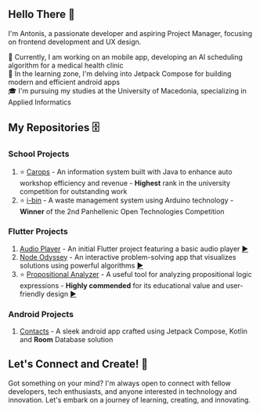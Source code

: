 ## Hello There 👋 

I'm Antonis, a passionate developer and aspiring Project Manager, focusing on frontend development and UX design.

🚧 Currently, I am working on an mobile app, developing an AI scheduling algorithm for a medical health clinic<br>
🌱 In the learning zone, I'm delving into Jetpack Compose for building modern and efficient android apps<br>
🎓 I'm pursuing my studies at the University of Macedonia, specializing in Applied Informatics<br>

## My Repositories 🗄️

### School Projects

1. ⭐ [Carops](https://github.com/TonyGnk/CarOpsJavaProject) - An information system built with Java to enhance auto workshop efficiency and revenue - **Highest** rank in the university competition for outstanding work
2. ⭐ [i-bin](https://github.com/TonyGnk/i-bin) - A waste management system using Arduino technology - **Winner** of the 2nd Panhellenic Open Technologies Competition

### Flutter Projects

1. [Audio Player](https://github.com/TonyGnk/Basic-Music-Player-with-Flutter) - An initial Flutter project featuring a basic audio player [▶️](https://tonygnk.github.io/flutter-audio-player/)
2. [Node Odyssey](https://github.com/TonyGnk/Node-Odyssey) - An interactive problem-solving app that visualizes solutions using powerful algorithms [▶️](https://tonygnk.github.io/Node-Odyssey/)
3. ⭐ [Propositional Analyzer](https://github.com/TonyGnk/propositional_analyzer) - A useful tool for analyzing propositional logic expressions - **Highly commended** for its educational value and user-friendly design [▶️](https://tonygnk.github.io/propositional_analyzer/)

### Android Projects

1. [Contacts](https://github.com/TonyGnk/compose-contacts/tree/master) - A sleek android app crafted using Jetpack Compose, Kotlin and **Room** Database solution

## Let's Connect and Create! 🚀

Got something on your mind? I'm always open to connect with fellow developers, tech enthusiasts, and anyone interested in technology and innovation. Let's embark on a journey of learning, creating, and innovating.
